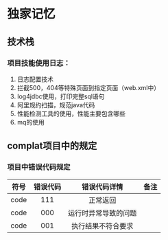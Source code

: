 # 独家记忆
## 技术栈
### 项目技能使用日志：
1. 日志配置技术
1. 拦截500，404等特殊页面到指定页面（web.xml中）
3. log4jdbc使用，打印完整sql语句
4. 阿里规约扫描，规范java代码
5. 性能检测工具的使用，性能主要包含哪些
6. mq的使用
## complat项目中的规定
### 项目中错误代码规定
符号|错误代码|错误代码详情|备注
:---:|:---:|:---:|:---:
code|111|正常返回|
code|000|运行时异常导致的问题|
code|001|执行结果不符合要求|
